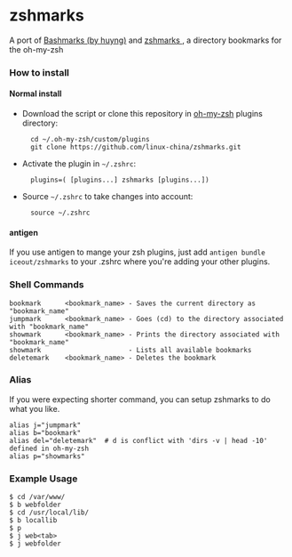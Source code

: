 zshmarks
========

A port of [Bashmarks (by huyng)](https://github.com/huyng/bashmarks) and [zshmarks
](https://github.com/linux-china/zshmarks), a directory bookmarks for the oh-my-zsh

### How to install

#### Normal install

* Download the script or clone this repository in [oh-my-zsh](http://github.com/robbyrussell/oh-my-zsh) plugins directory:

        cd ~/.oh-my-zsh/custom/plugins
        git clone https://github.com/linux-china/zshmarks.git

* Activate the plugin in `~/.zshrc`:

        plugins=( [plugins...] zshmarks [plugins...])

* Source `~/.zshrc`  to take changes into account:

        source ~/.zshrc

#### antigen

If you use antigen to mange your zsh plugins, just add `antigen bundle iceout/zshmarks` to your .zshrc where you're adding your other plugins.

### Shell Commands

    bookmark      <bookmark_name> - Saves the current directory as "bookmark_name"
    jumpmark      <bookmark_name> - Goes (cd) to the directory associated with "bookmark_name"
    showmark      <bookmark_name> - Prints the directory associated with "bookmark_name"
    showmark                      - Lists all available bookmarks
    deletemark    <bookmark_name> - Deletes the bookmark

### Alias

If you were expecting shorter command, you can setup zshmarks to do what you like.

    alias j="jumpmark"
    alias b="bookmark"
    alias del="deletemark"  # d is conflict with 'dirs -v | head -10' defined in oh-my-zsh
    alias p="showmarks"

### Example Usage

    $ cd /var/www/
    $ b webfolder
    $ cd /usr/local/lib/
    $ b locallib
    $ p
    $ j web<tab>
    $ j webfolder
